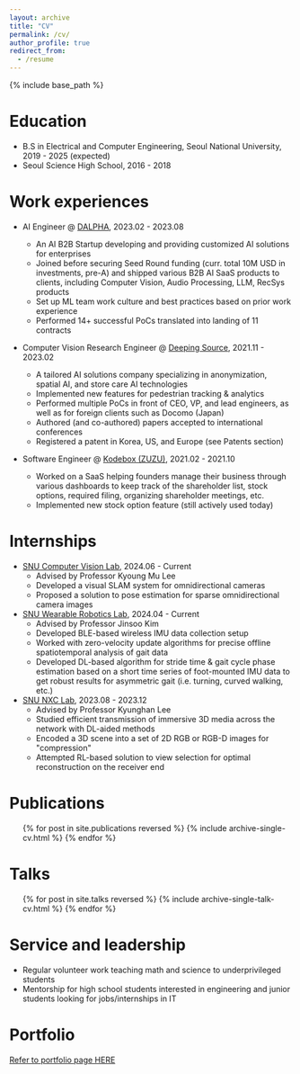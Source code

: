 ```yaml
---
layout: archive
title: "CV"
permalink: /cv/
author_profile: true
redirect_from:
  - /resume
---
```


{% include base_path %}

Education
======
* B.S in Electrical and Computer Engineering, Seoul National University, 2019 - 2025 (expected)
* Seoul Science High School, 2016 - 2018

Work experiences
======
* AI Engineer @ <a href="https://dalpha.so/" rel="permalink">DALPHA</a>, 2023.02 - 2023.08
  * An AI B2B Startup developing and providing customized AI solutions for enterprises
  * Joined before securing Seed Round funding (curr. total 10M USD in investments, pre-A) and shipped various B2B AI SaaS products to clients, including Computer Vision, Audio Processing, LLM, RecSys products
  * Set up ML team work culture and best practices based on prior work experience
  * Performed 14+ successful PoCs translated into landing of 11 contracts

* Computer Vision Research Engineer @ <a href="https://www.deepingsource.io/" rel="permalink">Deeping Source</a>, 2021.11 - 2023.02
  * A tailored AI solutions company specializing in anonymization, spatial AI, and store care AI technologies
  * Implemented new features for pedestrian tracking & analytics
  * Performed multiple PoCs in front of CEO, VP, and lead engineers, as well as for foreign clients such as Docomo (Japan)
  * Authored (and co-authored) papers accepted to international conferences
  * Registered a patent in Korea, US, and Europe (see Patents section)

* Software Engineer @ <a href="https://zuzu.network/" rel="permalink">Kodebox (ZUZU)</a>, 2021.02 - 2021.10
  * Worked on a SaaS helping founders manage their business through various dashboards to keep track of the shareholder list, stock options, required filing, organizing shareholder meetings, etc.
  * Implemented new stock option feature (still actively used today)
  
Internships
======
* <a href="https://cv.snu.ac.kr/" rel="permalink">SNU Computer Vision Lab</a>, 2024.06 - Current
  * Advised by Professor Kyoung Mu Lee
  * Developed a visual SLAM system for omnidirectional cameras
  * Proposed a solution to pose estimation for sparse omnidirectional camera images
* <a href="https://sites.google.com/snu.ac.kr/jkim" rel="permalink">SNU Wearable Robotics Lab</a>, 2024.04 - Current
  * Advised by Professor Jinsoo Kim
  * Developed BLE-based wireless IMU data collection setup
  * Worked with zero-velocity update algorithms for precise offline spatiotemporal analysis of gait data
  * Developed DL-based algorithm for stride time & gait cycle phase estimation based on a short time series of foot-mounted IMU data to get robust results for asymmetric gait (i.e. turning, curved walking, etc.)
* <a href="\href{https://nxc.snu.ac.kr/" rel="permalink">SNU NXC Lab</a>, 2023.08 - 2023.12
  * Advised by Professor Kyunghan Lee
  * Studied efficient transmission of immersive 3D media across the network with DL-aided methods
  * Encoded a 3D scene into a set of 2D RGB or RGB-D images for "compression"
  * Attempted RL-based solution to view selection for optimal reconstruction on the receiver end
  
<!-- Skills
======
* Skill 1
* Skill 2
  * Sub-skill 2.1
  * Sub-skill 2.2
  * Sub-skill 2.3
* Skill 3 -->

Publications
======
  <ul>{% for post in site.publications reversed %}
    {% include archive-single-cv.html %}
  {% endfor %}</ul>
  
Talks
======
  <ul>{% for post in site.talks reversed %}
    {% include archive-single-talk-cv.html %}
  {% endfor %}</ul>
  
<!-- Teaching
======
  <ul>{% for post in site.teaching reversed %}
    {% include archive-single-cv.html %}
  {% endfor %}</ul> -->
  
Service and leadership
======
* Regular volunteer work teaching math and science to underprivileged students
* Mentorship for high school students interested in engineering and junior students looking for jobs/internships in IT

Portfolio
======
<a href="/portfolio/">Refer to portfolio page HERE</a>